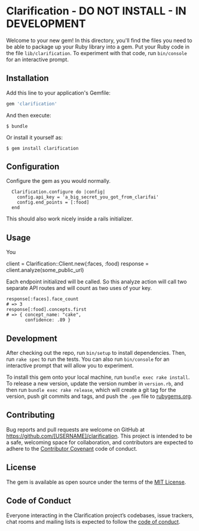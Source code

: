 # Clarification - DO NOT INSTALL - IN DEVELOPMENT

Welcome to your new gem! In this directory, you'll find the files you need to be able to package up your Ruby library into a gem. Put your Ruby code in the file `lib/clarification`. To experiment with that code, run `bin/console` for an interactive prompt.

## Installation

Add this line to your application's Gemfile:

```ruby
gem 'clarification'
```

And then execute:

    $ bundle

Or install it yourself as:

    $ gem install clarification

## Configuration

Configure the gem as you would normally.

```
  Clarification.configure do |config|
    config.api_key = 'a_big_secret_you_got_from_clarifai'
    config.end_points = [:food]
  end
```

This should also work nicely inside a rails initializer.

## Usage

You

client = Clarification::Client.new(:faces, :food)
response = client.analyze(some_public_url)

Each endpoint initialized will be called.  So this analyze action will call two separate API routes and will count as two uses of your key.

```
response[:faces].face_count 
# => 3
response[:food].concepts.first
# => { concept_name: "cake",
       confidence: .89 }
```

## Development

After checking out the repo, run `bin/setup` to install dependencies. Then, run `rake spec` to run the tests. You can also run `bin/console` for an interactive prompt that will allow you to experiment.

To install this gem onto your local machine, run `bundle exec rake install`. To release a new version, update the version number in `version.rb`, and then run `bundle exec rake release`, which will create a git tag for the version, push git commits and tags, and push the `.gem` file to [rubygems.org](https://rubygems.org).

## Contributing

Bug reports and pull requests are welcome on GitHub at https://github.com/[USERNAME]/clarification. This project is intended to be a safe, welcoming space for collaboration, and contributors are expected to adhere to the [Contributor Covenant](http://contributor-covenant.org) code of conduct.

## License

The gem is available as open source under the terms of the [MIT License](http://opensource.org/licenses/MIT).

## Code of Conduct

Everyone interacting in the Clarification project’s codebases, issue trackers, chat rooms and mailing lists is expected to follow the [code of conduct](https://github.com/[USERNAME]/clarification/blob/master/CODE_OF_CONDUCT.md).
